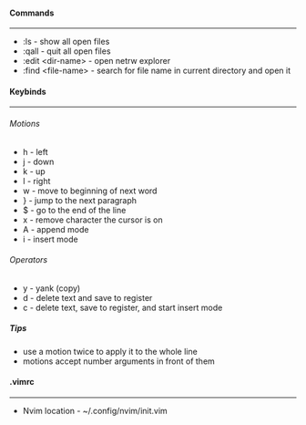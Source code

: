 #### Commands
----
- :ls - show all open files
- :qall - quit all open files
- :edit \<dir-name\> - open netrw explorer
- :find \<file-name\> - search for file name in current directory and open it
#### Keybinds
----
###### Motions
- h - left
- j - down
- k -  up
- l - right
- w - move to beginning of next word
- } - jump to the next paragraph
- $ - go to the end of the line
- x - remove character the cursor is on
- A - append mode
- i - insert mode

###### Operators
- y - yank (copy)
- d - delete text and save to register
- c - delete text, save to register, and start insert mode

##### Tips
- use a motion twice to apply it to the whole line
- motions accept number arguments in front of them

#### .vimrc
----
- Nvim location - ~/.config/nvim/init.vim
